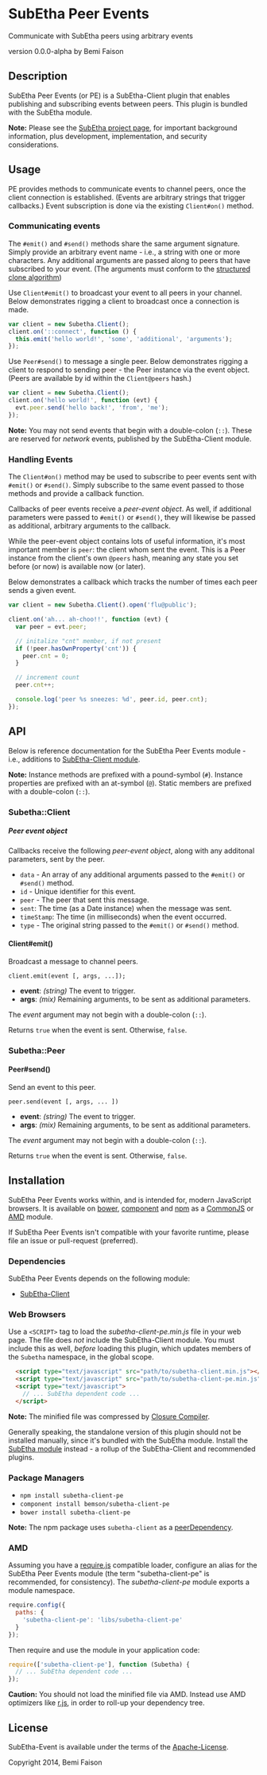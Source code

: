 # SubEtha Peer Events

Communicate with SubEtha peers using arbitrary events

version 0.0.0-alpha
by Bemi Faison

## Description

SubEtha Peer Events (or PE) is a SubEtha-Client plugin that enables publishing and subscribing events between peers. This plugin is bundled with the SubEtha module.

**Note:** Please see the [SubEtha project page](https://github.com/bemson/subetha), for important background information, plus development, implementation, and security considerations.

## Usage

PE provides methods to communicate events to channel peers, once the client connection is established. (Events are arbitrary strings that trigger callbacks.) Event subscription is done via the existing `Client#on()` method.

### Communicating events

The `#emit()` and `#send()` methods share the same argument signature. Simply provide an arbitrary event name - i.e., a string with one or more characters. Any additional arguments are passed along to peers that have subscribed to your event. (The arguments must conform to the [structured clone algorithm](https://developer.mozilla.org/en-US/docs/Web/Guide/API/DOM/The_structured_clone_algorithm))

Use `Client#emit()` to broadcast your event to all peers in your channel. Below demonstrates rigging a client to broadcast once a connection is made.

```js
var client = new Subetha.Client();
client.on('::connect', function () {
  this.emit('hello world!', 'some', 'additional', 'arguments');
});
```

Use `Peer#send()` to message a single peer. Below demonstrates rigging a client to respond to sending peer - the Peer instance via the event object. (Peers are available by id within the `Client@peers` hash.)

```js
var client = new Subetha.Client();
client.on('hello world!', function (evt) {
  evt.peer.send('hello back!', 'from', 'me');
});
```

**Note:** You may not send events that begin with a double-colon (`::`). These are reserved for _network_ events, published by the SubEtha-Client module.

### Handling Events

The `Client#on()` method may be used to subscribe to peer events sent with `#emit()` or `#send()`. Simply subscribe to the same event passed to those methods and provide a callback function.

Callbacks of peer events receive a _peer-event object_. As well, if additional parameters were passed to `#emit()` or `#send()`, they will likewise be passed as additional, arbitrary arguments to the callback.

While the peer-event object contains lots of useful information, it's most important member is `peer`: the client whom sent the event. This is a Peer instance from the client's own `@peers` hash, meaning any state you set before (or now) is available now (or later).

Below demonstrates a callback which tracks the number of times each peer sends a given event.

```js
var client = new Subetha.Client().open('flu@public');

client.on('ah... ah-choo!!', function (evt) {
  var peer = evt.peer;

  // initalize "cnt" member, if not present
  if (!peer.hasOwnProperty('cnt')) {
    peer.cnt = 0;
  }

  // increment count
  peer.cnt++;

  console.log('peer %s sneezes: %d', peer.id, peer.cnt);
});
```


## API

Below is reference documentation for the SubEtha Peer Events module - i.e., additions to [SubEtha-Client module](https://github.com/bemson/subetha-client).

**Note:** Instance methods are prefixed with a pound-symbol (`#`). Instance properties are prefixed with an at-symbol (`@`). Static members are prefixed with a double-colon (`::`).

### Subetha::Client

##### Peer event object

Callbacks receive the following _peer-event object_, along with any additonal parameters, sent by the peer.

  * `data` - An array of any additional arguments passed to the `#emit()` or `#send()` method.
  * `id` - Unique identifier for this event.
  * `peer` - The peer that sent this message.
  * `sent`:  The time (as a Date instance) when the message was sent.
  * `timeStamp`: The time (in milliseconds) when the event occurred.
  * `type` - The original string passed to the `#emit()` or `#send()` method.

#### Client#emit()

Broadcast a message to channel peers.

```
client.emit(event [, args, ...]);
```

   * **event**: _(string)_ The event to trigger.
   * **args**: _(mix)_ Remaining arguments, to be sent as additional parameters.

The _event_ argument may not begin with a double-colon (`::`).

Returns `true` when the event is sent. Otherwise, `false`.

### Subetha::Peer

#### Peer#send()

Send an event to this peer.

```
peer.send(event [, args, ... ])
```

   * **event**: _(string)_ The event to trigger.
   * **args**: _(mix)_ Remaining arguments, to be sent as additional parameters.

The _event_ argument may not begin with a double-colon (`::`).

Returns `true` when the event is sent. Otherwise, `false`.

## Installation

SubEtha Peer Events works within, and is intended for, modern JavaScript browsers. It is available on [bower](http://bower.io/search/?q=subetha-client-pe), [component](http://component.github.io/) and [npm](https://www.npmjs.org/package/subetha-client-pe) as a [CommonJS](http://wiki.commonjs.org/wiki/CommonJS) or [AMD](http://wiki.commonjs.org/wiki/Modules/AsynchronousDefinition) module.

If SubEtha Peer Events isn't compatible with your favorite runtime, please file an issue or pull-request (preferred).

### Dependencies

SubEtha Peer Events depends on the following module:

  * [SubEtha-Client](https://github.com/bemson/subetha-client)

### Web Browsers

Use a `<SCRIPT>` tag to load the _subetha-client-pe.min.js_ file in your web page. The file does _not_ include the SubEtha-Client module. You must include this as well, _before_ loading this plugin, which updates members of the `Subetha` namespace, in the global scope.

```html
  <script type="text/javascript" src="path/to/subetha-client.min.js"></script>
  <script type="text/javascript" src="path/to/subetha-client-pe.min.js"></script>
  <script type="text/javascript">
    // ... SubEtha dependent code ...
  </script>
```

**Note:** The minified file was compressed by [Closure Compiler](http://closure-compiler.appspot.com/).

Generally speaking, the standalone version of this plugin should not be installed manually, since it's bundled with the SubEtha module. Install the [SubEtha module](https://github.com/bemson/subetha) instead - a rollup of the SubEtha-Client and recommended plugins.

### Package Managers

  * `npm install subetha-client-pe`
  * `component install bemson/subetha-client-pe`
  * `bower install subetha-client-pe`

**Note:** The npm package uses `subetha-client` as a [peerDependency](https://www.npmjs.org/doc/files/package.json.html#peerdependencies).

### AMD

Assuming you have a [require.js](http://requirejs.org/) compatible loader, configure an alias for the SubEtha Peer Events module (the term "subetha-client-pe" is recommended, for consistency). The _subetha-client-pe_ module exports a module namespace.

```js
require.config({
  paths: {
    'subetha-client-pe': 'libs/subetha-client-pe'
  }
});
```

Then require and use the module in your application code:

```js
require(['subetha-client-pe'], function (Subetha) {
  // ... SubEtha dependent code ...
});
```

**Caution:** You should not load the minified file via AMD. Instead use AMD optimizers like [r.js](https://github.com/jrburke/r.js/), in order to roll-up your dependency tree.

## License

SubEtha-Event is available under the terms of the [Apache-License](http://www.apache.org/licenses/LICENSE-2.0.html).

Copyright 2014, Bemi Faison